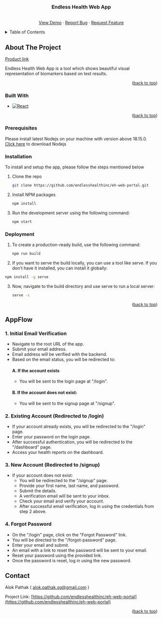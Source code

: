 <a name="readme-top"></a>
<!-- PROJECT SHIELDS -->
<!--
*** I'm using markdown "reference style" links for readability.
*** Reference links are enclosed in brackets [ ] instead of parentheses ( ).
*** See the bottom of this document for the declaration of the reference variables
*** for contributors-url, forks-url, etc. This is an optional, concise syntax you may use.
*** https://www.markdownguide.org/basic-syntax/#reference-style-links
-->


<!-- PROJECT LOGO -->
<br />
<div align="center">
  <h3 align="center">Endless Health Web App</h3>

  <p align="center">
    <br />
    <a href="https://web.endless.health/" target="_blank" >View Demo</a>
    ·
    <a href="https://github.com/endlesshealthinc/eh-web-portal/issues" target="_blank" >Report Bug</a>
    ·
    <a href="https://github.com/endlesshealthinc/eh-web-portal/issues" target="_blank" >Request Feature</a>
  </p>
</div>



<!-- TABLE OF CONTENTS -->
<details>
  <summary>Table of Contents</summary>
  <ol>
    <li>
      <a href="#about-the-project">About The Project</a>
      <ul>
        <li><a href="#built-with">Built With</a></li>
      </ul>
    </li>
    <li>
      <a href="#getting-started">Getting Started</a>
      <ul>
        <li><a href="#prerequisites">Prerequisites</a></li>
        <li><a href="#installation">Installation</a></li>
        <li><a href="#deployment">Deployment</a></li>
      </ul>
    </li>
    <li><a href="#AppFlow">AppFlow</a></li>
    <li><a href="#contact">Contact</a></li>
  </ol>
</details>



<!-- ABOUT THE PROJECT -->
## About The Project
<a href="https://web.endless.health" target="_blank">Product link</a>

Endless Health Web App is a tool which shows beautiful visual representation of biomarkers based on test results.

<p align="right">(<a href="#readme-top">back to top</a>)</p>

### Built With

* [![React][React.js]][React-url]

<p align="right">(<a href="#readme-top">back to top</a>)</p>

### Prerequisites
Please install latest Nodejs on your machine with version above 18.15.0. <a href="https://nodejs.org/en/download" target="_blank">Click here</a> to download Nodejs 


### Installation

To install and setup the app, please follow the steps mentioned below

1. Clone the repo
   ```sh
   git clone https://github.com/endlesshealthinc/eh-web-portal.git
   ```
2. Install NPM packages
   ```sh
   npm install
   ```
3. Run the development server using the following command:
   ```sh
   npm start
   ```

### Deployment
1. To create a production-ready build, use the following command:
   ```sh
   npm run build
   ```  
2.  If you want to serve the build locally, you can use a tool like serve. If you don't have it installed, you can install it globally:
   ```sh
   npm install -g serve
   ```  
3. Now, navigate to the build directory and use serve to run a local server:
   ```sh
   serve -s
   ```  

<p align="right">(<a href="#readme-top">back to top</a>)</p>

<!-- App Flow -->
## AppFlow

### 1. Initial Email Verification

- Navigate to the root URL of the app.
- Submit your email address.
- Email address will be verified with the backend.
- Based on the email status, you will be redirected to:
   #### A. If the account exists 
    - You will be sent to the login page at "/login".
   #### B. If the account does not exist:
    - You will be sent to the signup page at "/signup".

### 2. Existing Account (Redirected to /login)

- If your account already exists, you will be redirected to the "/login" page.
- Enter your password on the login page.
- After successful authentication, you will be redirected to the "/dashboard" page.
- Access your health reports on the dashboard.

### 3. New Account (Redirected to /signup)

- If your account does not exist:
  - You will be redirected to the "/signup" page.
  - Provide your first name, last name, and password.
  - Submit the details.
  - A verification email will be sent to your inbox.
  - Check your email and verify your account.
  - After successful email verification, log in using the credentials from step 2 above.

### 4. Forgot Password

- On the "/login" page, click on the "Forgot Password" link.
- You will be directed to the "/forgot-password" page.
- Enter your email and submit.
- An email with a link to reset the password will be sent to your email.
- Reset your password using the provided link.
- Once the password is reset, log in using the new password.


<!-- CONTACT -->
## Contact

Alok Pathak ( alok.pathak.sg@gmail.com )

Project Link: [https://github.com/endlesshealthinc/eh-web-portal](https://github.com/endlesshealthinc/eh-web-portal)

<p align="right">(<a href="#readme-top">back to top</a>)</p>


<!-- MARKDOWN LINKS & IMAGES -->
<!-- https://www.markdownguide.org/basic-syntax/#reference-style-links -->

[React.js]: https://img.shields.io/badge/React-20232A?style=for-the-badge&logo=react&logoColor=61DAFB
[React-url]: https://reactjs.org/

